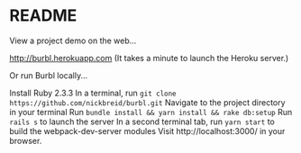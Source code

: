 # README

View a project demo on the web...

http://burbl.herokuapp.com
(It takes a minute to launch the Heroku server.)


Or run Burbl locally...

Install Ruby 2.3.3
In a terminal, run `git clone https://github.com/nickbreid/burbl.git`
Navigate to the project directory in your terminal
Run `bundle install && yarn install && rake db:setup`
Run `rails s` to launch the server
In a second terminal tab, run `yarn start` to build the webpack-dev-server modules
Visit http://localhost:3000/ in your browser.
